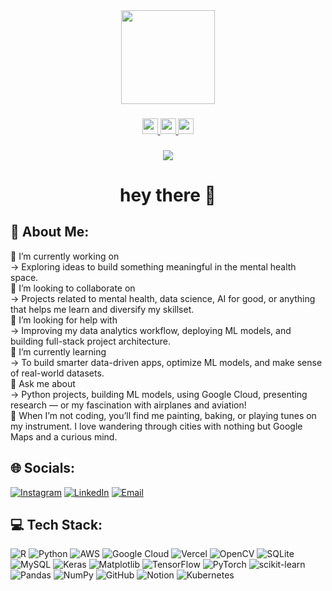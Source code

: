 <div align="center">
  <img height="150" src="https://media2.dev.to/dynamic/image/width=800%2Cheight=%2Cfit=scale-down%2Cgravity=auto%2Cformat=auto/https%3A%2F%2Fdev-to-uploads.s3.amazonaws.com%2Fi%2Fd4tvukbt5mra37cvwklk.gif" />
</div>

###

<div align="center">
  <a href="https://www.linkedin.com/in/snigdha-pandey-a56758228/">
    <img src="https://img.shields.io/static/v1?message=LinkedIn&logo=linkedin&label=&color=0077B5&logoColor=white&labelColor=&style=for-the-badge" height="25" />
  </a>
<a href="https://instagram.com/snigdhaaaaa_23">
  <img src="https://img.shields.io/badge/Instagram-%23E4405F?logo=instagram&logoColor=white&style=for-the-badge" height="25" />
</a>
  <a href="mailto:snigdhapandey336@gmail.com">
    <img src="https://img.shields.io/badge/Email-D14836?logo=gmail&logoColor=white&style=for-the-badge" height="25" />
  </a>
</div>

###

<div align="center">
  <img src="https://visitor-badge.laobi.icu/badge?page_id=snigdhap2301.snigdhap2301" />
</div>

###

<h1 align="center">hey there 👋</h1>

###

## 💫 About Me:
🔭 I’m currently working on  
→ Exploring ideas to build something meaningful in the mental health space.  
🤝 I’m looking to collaborate on  
→ Projects related to mental health, data science, AI for good, or anything that helps me learn and diversify my skillset.  
🧠 I’m looking for help with  
→ Improving my data analytics workflow, deploying ML models, and building full-stack project architecture.  
🌱 I’m currently learning  
→ To build smarter data-driven apps, optimize ML models, and make sense of real-world datasets.  
💬 Ask me about  
→ Python projects, building ML models, using Google Cloud, presenting research — or my fascination with airplanes and aviation!  
🎨 When I’m not coding, you’ll find me painting, baking, or playing tunes on my instrument. I love wandering through cities with nothing but Google Maps and a curious mind.

###

## 🌐 Socials:
[![Instagram](https://img.shields.io/badge/Instagram-%23E4405F.svg?logo=Instagram&logoColor=white)](https://instagram.com/snigdhaaaaa-23)
[![LinkedIn](https://img.shields.io/badge/LinkedIn-%230077B5.svg?logo=linkedin&logoColor=white)](https://www.linkedin.com/in/snigdha-pandey-a56758228/)
[![Email](https://img.shields.io/badge/Email-D14836?logo=gmail&logoColor=white)](mailto:snigdhapandey336@gmail.com)

###

## 💻 Tech Stack:
![R](https://img.shields.io/badge/r-%23276DC3.svg?style=for-the-badge&logo=r&logoColor=white)
![Python](https://img.shields.io/badge/python-3670A0?style=for-the-badge&logo=python&logoColor=ffdd54)
![AWS](https://img.shields.io/badge/AWS-%23FF9900.svg?style=for-the-badge&logo=amazon-aws&logoColor=white)
![Google Cloud](https://img.shields.io/badge/GoogleCloud-%234285F4.svg?style=for-the-badge&logo=google-cloud&logoColor=white)
![Vercel](https://img.shields.io/badge/vercel-%23000000.svg?style=for-the-badge&logo=vercel&logoColor=white)
![OpenCV](https://img.shields.io/badge/opencv-%23white.svg?style=for-the-badge&logo=opencv&logoColor=white)
![SQLite](https://img.shields.io/badge/sqlite-%2307405e.svg?style=for-the-badge&logo=sqlite&logoColor=white)
![MySQL](https://img.shields.io/badge/mysql-4479A1.svg?style=for-the-badge&logo=mysql&logoColor=white)
![Keras](https://img.shields.io/badge/Keras-%23D00000.svg?style=for-the-badge&logo=Keras&logoColor=white)
![Matplotlib](https://img.shields.io/badge/Matplotlib-%23ffffff.svg?style=for-the-badge&logo=Matplotlib&logoColor=black)
![TensorFlow](https://img.shields.io/badge/TensorFlow-%23FF6F00.svg?style=for-the-badge&logo=TensorFlow&logoColor=white)
![PyTorch](https://img.shields.io/badge/PyTorch-%23EE4C2C.svg?style=for-the-badge&logo=PyTorch&logoColor=white)
![scikit-learn](https://img.shields.io/badge/scikit--learn-%23F7931E.svg?style=for-the-badge&logo=scikit-learn&logoColor=white)
![Pandas](https://img.shields.io/badge/pandas-%23150458.svg?style=for-the-badge&logo=pandas&logoColor=white)
![NumPy](https://img.shields.io/badge/numpy-%23013243.svg?style=for-the-badge&logo=numpy&logoColor=white)
![GitHub](https://img.shields.io/badge/github-%23121011.svg?style=for-the-badge&logo=github&logoColor=white)
![Notion](https://img.shields.io/badge/Notion-%23000000.svg?style=for-the-badge&logo=notion&logoColor=white)
![Kubernetes](https://img.shields.io/badge/kubernetes-%23326ce5.svg?style=for-the-badge&logo=kubernetes&logoColo)
